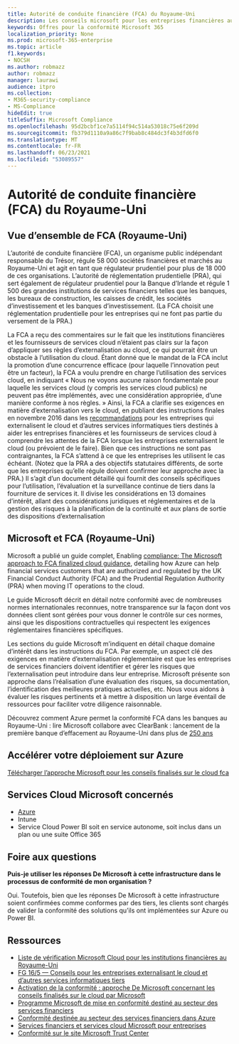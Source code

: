 ```yaml
---
title: Autorité de conduite financière (FCA) du Royaume-Uni
description: Les conseils microsoft pour les entreprises financières au Royaume-Uni suivent l’autorité de conduite financière et les instructions pour l’externalisation vers le cloud.
keywords: Offres pour la conformité Microsoft 365
localization_priority: None
ms.prod: microsoft-365-enterprise
ms.topic: article
f1.keywords:
- NOCSH
ms.author: robmazz
author: robmazz
manager: laurawi
audience: itpro
ms.collection:
- M365-security-compliance
- MS-Compliance
hideEdit: true
titleSuffix: Microsoft Compliance
ms.openlocfilehash: 95d2bcbf1ce7a5114f94c514a53018c75e6f209d
ms.sourcegitcommit: fb379d1110a9a86c7f9bab8c484dc3f4b3dfd6f0
ms.translationtype: MT
ms.contentlocale: fr-FR
ms.lasthandoff: 06/23/2021
ms.locfileid: "53089557"
---
```

# <a name="united-kingdom-financial-conduct-authority-fca"></a>Autorité de conduite financière (FCA) du Royaume-Uni

## <a name="fca-uk-overview"></a>Vue d’ensemble de FCA (Royaume-Uni)

L’autorité de conduite financière [](https://www.fca.org.uk/) (FCA), un organisme public indépendant responsable du Trésor, régule 58 000 sociétés financières et marchés au Royaume-Uni et agit en tant que régulateur prudentiel pour plus de 18 000 de ces organisations. [](https://www.bankofengland.co.uk/pra/pages/default.aspx) L’autorité de réglementation prudentielle (PRA), qui sert également de régulateur prudentiel pour la Banque d’Irlande et régule 1 500 des grandes institutions de services financiers telles que les banques, les bureaux de construction, les caisses de crédit, les sociétés d’investissement et les banques d’investissement. (La FCA choisit une réglementation prudentielle pour les entreprises qui ne font pas partie du versement de la PRA.)

La FCA a reçu des commentaires sur le fait que les institutions financières et les fournisseurs de services cloud n’étaient pas clairs sur la façon d’appliquer ses règles d’externalisation au cloud, ce qui pourrait être un obstacle à l’utilisation du cloud. Étant donné que le mandat de la FCA inclut la promotion d’une concurrence efficace (pour laquelle l’innovation peut être un facteur), la FCA a voulu prendre en charge l’utilisation des services cloud, en indiquant « Nous ne voyons aucune raison fondamentale pour laquelle les services cloud (y compris les services cloud publics) ne peuvent pas être implémentés, avec une considération appropriée, d’une manière conforme à nos règles. » Ainsi, la FCA a clarifie ses exigences en matière d’externalisation vers le cloud, en publiant des instructions finales en novembre 2016 dans les [recommandations](https://www.fca.org.uk/publication/finalised-guidance/fg16-5.pdf) pour les entreprises qui externalisent le cloud et d’autres services informatiques tiers destinés à aider les entreprises financières et les fournisseurs de services cloud à comprendre les attentes de la FCA lorsque les entreprises externalisent le cloud (ou prévoient de le faire). Bien que ces instructions ne sont pas contraignantes, la FCA s’attend à ce que les entreprises les utilisent le cas échéant. (Notez que la PRA a des objectifs statutaires différents, de sorte que les entreprises qu’elle régule doivent confirmer leur approche avec la PRA.) Il s’agit d’un document détaillé qui fournit des conseils spécifiques pour l’utilisation, l’évaluation et la surveillance continue de tiers dans la fourniture de services it. Il divise les considérations en 13 domaines d’intérêt, allant des considérations juridiques et réglementaires et de la gestion des risques à la planification de la continuité et aux plans de sortie des dispositions d’externalisation

## <a name="microsoft-and-fca-uk"></a>Microsoft et FCA (Royaume-Uni)

Microsoft a publié un guide complet, Enabling [compliance: The Microsoft approach to FCA finalized cloud guidance](https://go.microsoft.com/fwlink/p/?linkid=2101561), detailing how Azure can help financial services customers that are authorized and regulated by the UK Financial Conduct Authority (FCA) and the Prudential Regulation Authority (PRA) when moving IT operations to the cloud.

Le guide Microsoft décrit en détail notre conformité avec de nombreuses normes internationales reconnues, notre transparence sur la façon dont vos données client sont gérées pour vous donner le contrôle sur ces normes, ainsi que les dispositions contractuelles qui respectent les exigences réglementaires financières spécifiques.

Les sections du guide Microsoft m’indiquent en détail chaque domaine d’intérêt dans les instructions du FCA. Par exemple, un aspect clé des exigences en matière d’externalisation réglementaire est que les entreprises de services financiers doivent identifier et gérer les risques que l’externalisation peut introduire dans leur entreprise. Microsoft présente son approche dans l’réalisation d’une évaluation des risques, sa documentation, l’identification des meilleures pratiques actuelles, etc. Nous vous aidons à évaluer les risques pertinents et à mettre à disposition un large éventail de ressources pour faciliter votre diligence raisonnable.

Découvrez comment Azure permet la conformité FCA dans les banques au Royaume-Uni : lire Microsoft collabore avec ClearBank : lancement de la première banque d’effacement au Royaume-Uni dans plus de [250 ans](https://customers.microsoft.com/story/microsoft-collaborates-with-clearbank)

## <a name="accelerate-your-deployment-on-azure"></a>Accélérer votre déploiement sur Azure

[Télécharger l’approche Microsoft pour les conseils finalisés sur le cloud fca](https://go.microsoft.com/fwlink/p/?linkid=2101561)

## <a name="microsoft-in-scope-cloud-services"></a>Services Cloud Microsoft concernés

- [Azure](https://aka.ms/AzureCompliance)
- Intune
- Service Cloud Power BI soit en service autonome, soit inclus dans un plan ou une suite Office 365

## <a name="frequently-asked-questions"></a>Foire aux questions

**Puis-je utiliser les réponses De Microsoft à cette infrastructure dans le processus de conformité de mon organisation ?**

Oui. Toutefois, bien que les réponses De Microsoft à cette infrastructure soient confirmées comme conformes par des tiers, les clients sont chargés de valider la conformité des solutions qu’ils ont implémentées sur Azure ou Power BI.

## <a name="resources"></a>Ressources

- [Liste de vérification Microsoft Cloud pour les institutions financières au Royaume-Uni](https://aka.ms/Azure-UK-compliance)
- [FG 16/5 — Conseils pour les entreprises externalisant le cloud et d’autres services informatiques tiers](https://www.fca.org.uk/publication/finalised-guidance/fg16-5.pdf)
- [Activation de la conformité : approche De Microsoft concernant les conseils finalisés sur le cloud par Microsoft](https://go.microsoft.com/fwlink/p/?linkid=2101561)
- [Programme Microsoft de mise en conformité destiné au secteur des services financiers](https://www.microsoft.com/download/details.aspx?id=55332)
- [Conformité destinée au secteur des services financiers dans Azure](https://azure.microsoft.com/resources/videos/azurecon-2015-financial-services-compliance-in-azure/)
- [Services financiers et services cloud Microsoft pour entreprises](https://www.microsoft.com/trustcenter/cloudservices/financialservices)
- [Conformité sur le site Microsoft Trust Center](https://www.microsoft.com/trust-center/compliance/compliance-overview)
